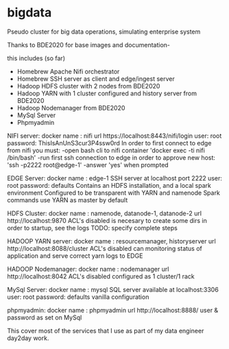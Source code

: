 # bigdata
Pseudo cluster for big data operations, simulating enterprise system

Thanks to BDE2020 for base images and documentation-

this includes (so far)
* Homebrew Apache Nifi orchestrator 
* Homebrew SSH server as client and edge/ingest server
* Hadoop HDFS cluster with 2 nodes from BDE2020
* Hadoop YARN with 1 cluster configured and history server from BDE2020
* Hadoop Nodemanager from BDE2020
* MySql Server
* Phpmyadmin

NIFI server: 
    docker name : nifi
    url https://localhost:8443/nifi/login
        user: root
        password: ThisIsAnUnS3cur3P4ssw0rd
    In order to first connect to edge from nifi you must:
        -open bash cli to nifi container 'docker exec -ti nifi /bin/bash'
        -run first ssh connection to edge in order to approve new host: 'ssh -p2222 root@edge-1'
        -answer 'yes' when prompted

EDGE Server: 
    docker name : edge-1
    SSH server at localhost port 2222
        user: root
        password: defaults
    Contains an HDFS installation, and a local spark environment
    Configured to be transparent with YARN and namenode
    Spark commands use YARN as master by default

HDFS Cluster: 
    docker name : namenode, datanode-1, datanode-2
    url http://localhost:9870
    ACL's disabled
    is necesary to create some dirs in order to startup, see the logs
    TODO: specify complete steps

HADOOP YARN server: docker name : resourcemanager, historyserver
    url http://localhost:8088/cluster
    ACL's disabled
    can monitoring status of application and serve correct yarn logs to EDGE

HADOOP Nodemanager:
    docker name : nodemanager
    url http://localhost:8042
    ACL's disabled
    configured as 1 cluster/1 rack

MySql Server:
    docker name : mysql
    SQL server available at localhost:3306
        user: root
        password: defaults
    vanilla configuration

phpmyadmin:
    docker name : phpmyadmin
    url http://localhost:8888/
        user & password as set on MySql

This cover most of the services that I use as part of my data engineer day2day work.